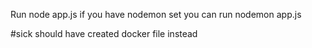 Run node app.js
if you have nodemon set you can run nodemon app.js

#sick should have created docker file instead